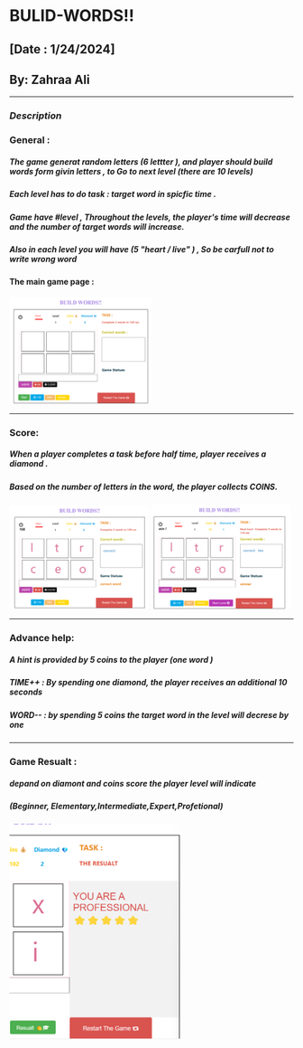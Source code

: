 # **BULID-WORDS!!**
## [Date : 1/24/2024] 
## By: Zahraa Ali 



***
### *Description* 

### General :
##### The game generat random letters (6 lettter ), and player should build words form givin letters , to Go to next level (there are 10 levels)

##### Each level has to do task : target word in spicfic time .

##### Game have #level , Throughout the levels, the player's time will decrease and the number of target words will increase. 

##### Also in each level you will have (5 "heart / live" ) , So be carfull not to write wrong word 

#### The main game page :
<img src=mainGamePage.png  width=50%>

***
### Score: 
##### When a player completes a task before half time, player receives a diamond .

##### Based on the number of letters in the word, the player collects COINS.

<img src=coinsScore.png  width=49%> <img src=coinsScore1.png  width=49%> 


***
### Advance help: 

##### A hint is provided by 5 coins to the player (one word )

##### TIME++ : By spending one diamond, the player receives an additional 10 seconds 

##### WORD-- : by spending 5 coins the target word in the level will decrese by one  

***
### Game Resualt : 

##### depand on diamont and coins score the player level will indicate 
##### (Beginner, Elementary,Intermediate,Expert,Profetional)
<img src=resualt.png  width=60%> 





